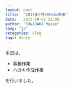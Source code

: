 ```yaml
---
layout: post
title:  "2015年9月2日の出来事"
date:   2015-09-02 22:00
author: "FUNABARA Masao"
lang: "ja"
categories: blog
tags: diary
---
```


本日は、

* 事務作業
* ハガキ作成作業

を行いました。

